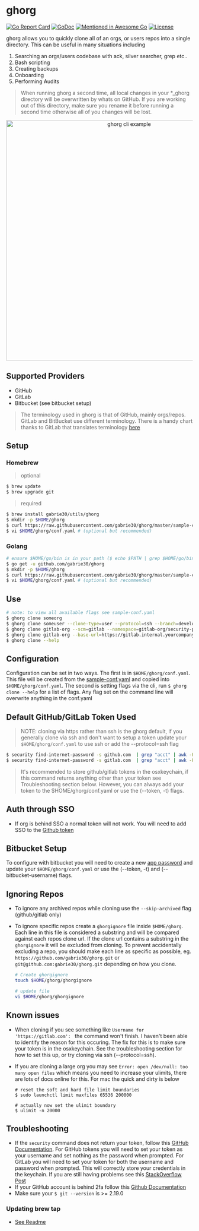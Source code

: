 # ghorg

[![Go Report Card](https://goreportcard.com/badge/github.com/gabrie30/ghorg)](https://goreportcard.com/report/github.com/gabrie30/ghorg) <a href="https://godoc.org/github.com/gabrie30/ghorg"><img src="https://godoc.org/github.com/gabrie30/ghorg?status.svg" alt="GoDoc"></a> [![Mentioned in Awesome Go](https://awesome.re/mentioned-badge.svg)](https://github.com/avelino/awesome-go) [![License](https://img.shields.io/badge/License-Apache%202.0-blue.svg)](https://opensource.org/licenses/Apache-2.0)

ghorg allows you to quickly clone all of an orgs, or users repos into a single directory. This can be useful in many situations including

1. Searching an orgs/users codebase with ack, silver searcher, grep etc..
2. Bash scripting
3. Creating backups
4. Onboarding
5. Performing Audits

> When running ghorg a second time, all local changes in your *_ghorg directory will be overwritten by whats on GitHub. If you are working out of this directory, make sure you rename it before running a second time otherwise all of you changes will be lost.

<p align="center">
  <img width="648" alt="ghorg cli example" src="https://user-images.githubusercontent.com/1512282/63229247-5459f880-c1b3-11e9-9e5d-d20723046946.png">
</p>

## Supported Providers
- GitHub
- GitLab
- Bitbucket (see bitbucket setup)

> The terminology used in ghorg is that of GitHub, mainly orgs/repos. GitLab and BitBucket use different terminology. There is a handy chart thanks to GitLab that translates terminology [here](https://about.gitlab.com/images/blogimages/gitlab-terminology.png)

## Setup

### Homebrew

> optional

```bash
$ brew update
$ brew upgrade git
```
> required

```bash
$ brew install gabrie30/utils/ghorg
$ mkdir -p $HOME/ghorg
$ curl https://raw.githubusercontent.com/gabrie30/ghorg/master/sample-conf.yaml > $HOME/ghorg/conf.yaml
$ vi $HOME/ghorg/conf.yaml # (optional but recommended)
```

### Golang

```bash
# ensure $HOME/go/bin is in your path ($ echo $PATH | grep $HOME/go/bin)
$ go get -u github.com/gabrie30/ghorg
$ mkdir -p $HOME/ghorg
$ curl https://raw.githubusercontent.com/gabrie30/ghorg/master/sample-conf.yaml > $HOME/ghorg/conf.yaml
$ vi $HOME/ghorg/conf.yaml # (optional but recommended)
```

## Use

```bash
# note: to view all available flags see sample-conf.yaml
$ ghorg clone someorg
$ ghorg clone someuser --clone-type=user --protocol=ssh --branch=develop --color=off
$ ghorg clone gitlab-org --scm=gitlab --namespace=gitlab-org/security-products
$ ghorg clone gitlab-org --base-url=https://gitlab.internal.yourcompany.com --preserve-dir
$ ghorg clone --help
```

## Configuration

Configuration can be set in two ways. The first is in `$HOME/ghorg/conf.yaml`. This file will be created from the [sample-conf.yaml](https://github.com/gabrie30/ghorg/blob/master/sample-conf.yaml) and copied into `$HOME/ghorg/conf.yaml`. The second is setting flags via the cli, run `$ ghorg clone --help` for a list of flags. Any flag set on the command line will overwrite anything in the conf.yaml

## Default GitHub/GitLab Token Used

> NOTE: cloning via https rather than ssh is the ghorg default, if you generally clone via ssh and don't want to setup a token update your `$HOME/ghorg/conf.yaml` to use ssh or add the --protocol=ssh flag

```bash
$ security find-internet-password -s github.com  | grep "acct" | awk -F\" '{ print $4 }'
$ security find-internet-password -s gitlab.com  | grep "acct" | awk -F\" '{ print $4 }'
```

> It's recommended to store github/gitlab tokens in the osxkeychain, if this command returns anything other than your token see Troubleshooting section below. However, you can always add your token to the $HOME/ghorg/conf.yaml or use the (--token, -t) flags.


## Auth through SSO

- If org is behind SSO a normal token will not work. You will need to add SSO to the [Github token](https://help.github.com/articles/authorizing-a-personal-access-token-for-use-with-a-saml-single-sign-on-organization/)

## Bitbucket Setup

To configure with bitbucket you will need to create a new [app password](https://confluence.atlassian.com/bitbucket/app-passwords-828781300.html) and update your `$HOME/ghorg/conf.yaml` or use the (--token, -t) and (--bitbucket-username) flags.

## Ignoring Repos
- To ignore any archived repos while cloning use the `--skip-archived` flag (github/gitlab only)
- To ignore specific repos create a `ghorgignore` file inside `$HOME/ghorg`. Each line in this file is considered a substring and will be compared against each repos clone url. If the clone url contains a substring in the `ghorgignore` it will be excluded from cloning. To prevent accidentally excluding a repo, you should make each line as specific as possible, eg. `https://github.com/gabrie30/ghorg.git` or `git@github.com:gabrie30/ghorg.git` depending on how you clone.

  ```bash
  # Create ghorgignore
  touch $HOME/ghorg/ghorgignore

  # update file
  vi $HOME/ghorg/ghorgignore
  ```

## Known issues

- When cloning if you see something like `Username for 'https://gitlab.com': ` the command won't finish. I haven't been able to identify the reason for this occuring. The fix for this is to make sure your token is in the osxkeychain. See the troubleshooting section for how to set this up, or try cloning via ssh (--protocol=ssh).
- If you are cloning a large org you may see `Error: open /dev/null: too many open files` which means you need to increase your ulimits, there are lots of docs online for this. For mac the quick and dirty is below

  ```
  # reset the soft and hard file limit boundaries
  $ sudo launchctl limit maxfiles 65536 200000

  # actually now set the ulimit boundary
  $ ulimit -n 20000
  ```

## Troubleshooting

- If the `security` command does not return your token, follow this [GitHub Documentation](https://help.github.com/en/articles/caching-your-github-password-in-git). For GitHub tokens you will need to set your token as your username and set nothing as the password when prompted. For GitLab you will need to set your token for both the username and password when prompted. This will correctly store your credentials in the keychain. If you are still having problems see this [StackOverflow Post](https://stackoverflow.com/questions/31305945/git-clone-from-github-over-https-with-two-factor-authentication)
- If your GitHub account is behind 2fa follow this [Github Documentation](https://github.blog/2013-09-03-two-factor-authentication/#how-does-it-work-for-command-line-git)
- Make sure your `$ git --version` is >= 2.19.0

### Updating brew tap
- [See Readme](https://github.com/gabrie30/homebrew-utils/blob/master/README.md)
